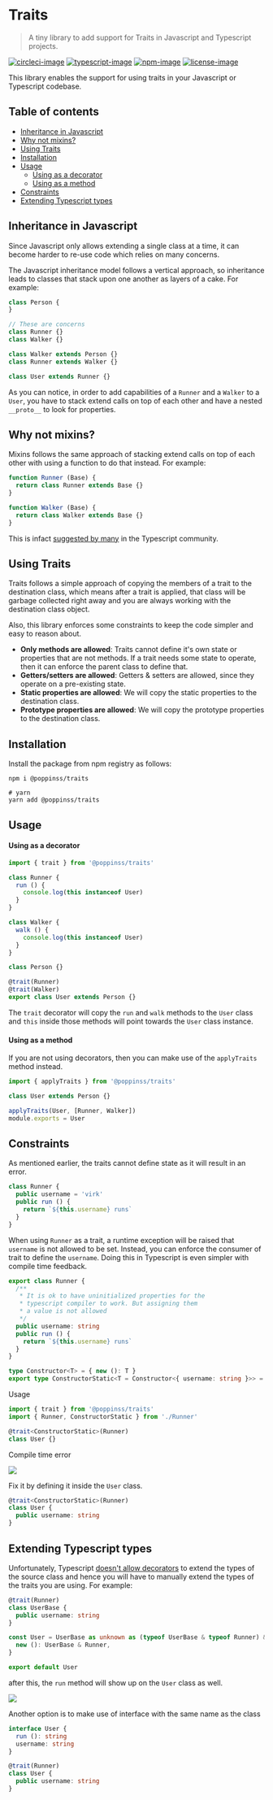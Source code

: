 # Traits
> A tiny library to add support for Traits in Javascript and Typescript projects.

[![circleci-image]][circleci-url] [![typescript-image]][typescript-url] [![npm-image]][npm-url] [![license-image]][license-url]

This library enables the support for using traits in your Javascript or Typescript codebase.

<!-- START doctoc generated TOC please keep comment here to allow auto update -->
<!-- DON'T EDIT THIS SECTION, INSTEAD RE-RUN doctoc TO UPDATE -->
## Table of contents

- [Inheritance in Javascript](#inheritance-in-javascript)
- [Why not mixins?](#why-not-mixins)
- [Using Traits](#using-traits)
- [Installation](#installation)
- [Usage](#usage)
    - [Using as a decorator](#using-as-a-decorator)
    - [Using as a method](#using-as-a-method)
- [Constraints](#constraints)
- [Extending Typescript types](#extending-typescript-types)

<!-- END doctoc generated TOC please keep comment here to allow auto update -->

## Inheritance in Javascript
Since Javascript only allows extending a single class at a time, it can become harder to re-use code which relies on many concerns.

The Javascript inheritance model follows a vertical approach, so inheritance leads to classes that stack upon one another as layers of a cake. For example:

```js
class Person {
}

// These are concerns
class Runner {}
class Walker {}

class Walker extends Person {}
class Runner extends Walker {}

class User extends Runner {}
```

As you can notice, in order to add capabilities of a `Runner` and a `Walker` to a `User`, you have to stack extend calls on top of each other and have a nested `__proto__` to look for properties.

## Why not mixins?
Mixins follows the same approach of stacking extend calls on top of each other with using a function to do that instead. For example:

```js
function Runner (Base) {
  return class Runner extends Base {}
}

function Walker (Base) {
  return class Walker extends Base {}
}
```

This is infact [suggested by many](https://basarat.gitbooks.io/typescript/docs/types/mixins.html) in the Typescript community.

## Using Traits
Traits follows a simple approach of copying the members of a trait to the destination class, which means after a trait is applied, that class will be garbage collected right away and you are always working with the destination class object.

Also, this library enforces some constraints to keep the code simpler and easy to reason about.

- **Only methods are allowed**: Traits cannot define it's own state or properties that are not methods. If a trait needs some state to operate, then it can enforce the parent class to define that. 
- **Getters/setters are allowed**: Getters & setters are allowed, since they operate on a pre-existing state.
- **Static properties are allowed**: We will copy the static properties to the destination class.
- **Prototype properties are allowed**: We will copy the prototype properties to the destination class.

## Installation
Install the package from npm registry as follows:

```
npm i @poppinss/traits

# yarn
yarn add @poppinss/traits
```

## Usage
#### Using as a decorator
```ts
import { trait } from '@poppinss/traits'

class Runner {
  run () {
    console.log(this instanceof User)
  }
}

class Walker {
  walk () {
    console.log(this instanceof User)
  }
}

class Person {}

@trait(Runner)
@trait(Walker)
export class User extends Person {}
```

The `trait` decorator will copy the `run` and `walk` methods to the `User` class and `this` inside those methods will point towards the `User` class instance.

#### Using as a method
If you are not using decorators, then you can make use of the `applyTraits` method instead.

```js
import { applyTraits } from '@poppinss/traits'

class User extends Person {}

applyTraits(User, [Runner, Walker])
module.exports = User
```

## Constraints
As mentioned earlier, the traits cannot define state as it will result in an error.

```ts
class Runner {
  public username = 'virk'
  public run () {
    return `${this.username} runs`
  }
}
```

When using `Runner` as a trait, a runtime exception will be raised that `username` is not allowed to be set. Instead, you can enforce the consumer of trait to define the `username`. Doing this in Typescript is even simpler with compile time feedback.

```ts
export class Runner {
  /**
   * It is ok to have uninitialized properties for the
   * typescript compiler to work. But assigning them
   * a value is not allowed
   */
  public username: string
  public run () {
    return `${this.username} runs`
  }
}

type Constructor<T> = { new (): T }
export type ConstructorStatic<T = Constructor<{ username: string }>> = T
```

Usage

```ts
import { trait } from '@poppinss/traits'
import { Runner, ConstructorStatic } from './Runner'

@trait<ConstructorStatic>(Runner)
class User {}
```

Compile time error

![](./compiler-error.png)

Fix it by defining it inside the `User` class.

```ts
@trait<ConstructorStatic>(Runner)
class User {
  public username: string
}
```

## Extending Typescript types
Unfortunately, Typescript [doesn't allow decorators](https://github.com/microsoft/TypeScript/issues/4881) to extend the types of the source class and hence you will have to manually extend the types of the traits you are using. For example:

```ts
@trait(Runner)
class UserBase {
  public username: string
}

const User = UserBase as unknown as (typeof UserBase & typeof Runner) & {
  new (): UserBase & Runner,
}

export default User
```

after this, the `run` method will show up on the `User` class as well.

![](./inteliisense.png)

Another option is to make use of interface with the same name as the class
```ts
interface User {
  run (): string
  username: string
}

@trait(Runner)
class User {
  public username: string
}
```

[circleci-image]: https://img.shields.io/circleci/project/github/poppinss/traits/master.svg?style=for-the-badge&logo=circleci
[circleci-url]: https://circleci.com/gh/poppinss/traits "circleci"

[typescript-image]: https://img.shields.io/badge/Typescript-294E80.svg?style=for-the-badge&logo=typescript
[typescript-url]:  "typescript"

[npm-image]: https://img.shields.io/npm/v/@poppinss/traits.svg?style=for-the-badge&logo=npm
[npm-url]: https://npmjs.org/package/@poppinss/traits "npm"

[license-image]: https://img.shields.io/npm/l/@poppinss/traits?color=blueviolet&style=for-the-badge
[license-url]: LICENSE.md "license"
